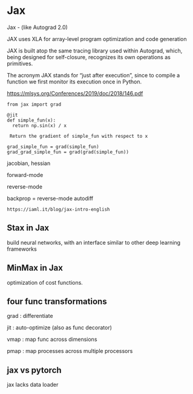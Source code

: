 


# Jax

Jax - (like Autograd 2.0)

JAX uses XLA for array-level program optimization and code generation

JAX is built atop the same tracing library used within Autograd, which, being designed for self-closure, recognizes its own operations as primitives.

The acronym JAX stands for “just after execution”, since to compile a function we first monitor its execution once in Python.

https://mlsys.org/Conferences/2019/doc/2018/146.pdf

```
from jax import grad

@jit
def simple_fun(x):
  return np.sin(x) / x

 Return the gradient of simple_fun with respect to x

grad_simple_fun = grad(simple_fun)
grad_grad_simple_fun = grad(grad(simple_fun))
```

jacobian, hessian

forward-mode

reverse-mode

backprop = reverse-mode autodiff

```
https://iaml.it/blog/jax-intro-english
```

## Stax in Jax

build neural networks, with an interface similar to other deep learning frameworks

## MinMax in Jax

optimization of cost functions.

## four func transformations 

grad : differentiate

jit : auto-optimize (also as func decorator)

vmap : map func across dimensions

pmap : map processes across multiple processors

## jax vs pytorch

jax lacks data loader
